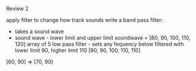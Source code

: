 Review 2

apply filter to change how track sounds
write a band pass filter:
- takes a sound wave
- sound wave - lower limit and upper limit
soundwave = [80, 90, 100, 110, 120]
array of 5
low pass filter - sets any fequency below 
filtered with lower limit 90, higher limit 110 [90, 90, 100, 110, 110]

[60, 90] => [70, 90]